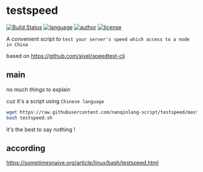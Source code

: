 # testspeed
[![Build Status](https://github.com/nanqinlang/SVG/blob/master/build%20passing.svg)](https://github.com/nanqinlang-script/testspeed)
[![language](https://github.com/nanqinlang/SVG/blob/master/language-shell-blue.svg)](https://github.com/nanqinlang-script/testspeed)
[![author](https://github.com/nanqinlang/SVG/blob/master/author-nanqinlang-lightgrey.svg)](https://github.com/nanqinlang-script/testspeed)
[![license](https://github.com/nanqinlang/SVG/blob/master/license-GPLv3-orange.svg)](https://github.com/nanqinlang-script/testspeed)

A convenient script to `test your server's speed which access to a node in China`

based on https://github.com/sivel/speedtest-cli

## main
no much things to explain

cuz it's a script using `Chinese language`

```bash
wget https://raw.githubusercontent.com/nanqinlang-script/testspeed/master/testspeed.sh
bash testspeed.sh
```

it's the best to say nothing !

## according
https://sometimesnaive.org/article/linux/bash/testspeed.html